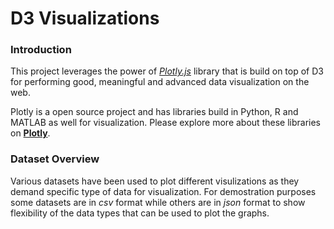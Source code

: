 # D3 Visualizations
### Introduction
This project leverages the power of *[Plotly.js](https://plot.ly)* library that is build on top of D3 for performing good, meaningful and advanced data visualization on the web.

Plotly is a open source project and has libraries build in Python, R and MATLAB as well for visualization. Please explore more about these libraries on **[Plotly](https://plot.ly)**.

### Dataset Overview

Various datasets have been used to plot different visulizations as they demand specific type of data for visualization. For demostration purposes some datasets are in _csv_ format while others are in _json_ format to show flexibility of the data types that can be used to plot the graphs.
